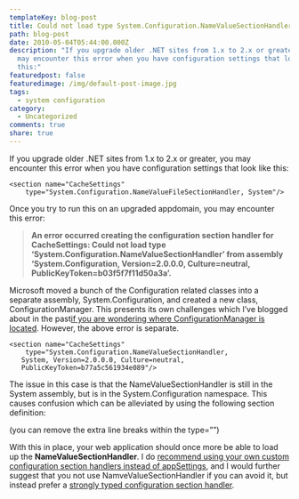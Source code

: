 ```yaml
---
templateKey: blog-post
title: Could not load type System.Configuration.NameValueSectionHandler
path: blog-post
date: 2010-05-04T05:44:00.000Z
description: "If you upgrade older .NET sites from 1.x to 2.x or greater, you
  may encounter this error when you have configuration settings that look like
  this:"
featuredpost: false
featuredimage: /img/default-post-image.jpg
tags:
  - system configuration
category:
  - Uncategorized
comments: true
share: true
---
```

If you upgrade older .NET sites from 1.x to 2.x or greater, you may encounter this error when you have configuration settings that look like this:

```
<section name="CacheSettings"
    type="System.Configuration.NameValueFileSectionHandler, System"/>
```

Once you try to run this on an upgraded appdomain, you may encounter this error:

> **An error occurred creating the configuration section handler for CacheSettings: Could not load type ‘System.Configuration.NameValueSectionHandler’ from assembly ‘System.Configuration, Version=2.0.0.0, Culture=neutral, PublicKeyToken=b03f5f7f11d50a3a’.**

Microsoft moved a bunch of the Configuration related classes into a separate assembly, System.Configuration, and created a new class, ConfigurationManager. This presents its own challenges which I’ve blogged about in the past[if you are wondering where ConfigurationManager is located](http://aspadvice.com/blogs/ssmith/archive/2005/08/26/1912.aspx). However, the above error is separate.

```
<section name="CacheSettings"
    type="System.Configuration.NameValueSectionHandler,
   System, Version=2.0.0.0, Culture=neutral, 
   PublicKeyToken=b77a5c561934e089"/>
```

The issue in this case is that the NameValueSectionHandler is still in the System assembly, but is in the System.Configuration namespace. This causes confusion which can be alleviated by using the following section definition:

(you can remove the extra line breaks within the type=””)

With this in place, your web application should once more be able to load up the **NameValueSectionHandler**. I do [recommend using your own custom configuration section handlers instead of appSettings](https://ardalis.com/avoid-appsettings-usage-in-controls-or-shared-libraries), and I would further suggest that you not use NamveValueSectionHandler if you can avoid it, but instead prefer a [strongly typed configuration section handler](https://ardalis.com/custom-configuration-section-handlers).